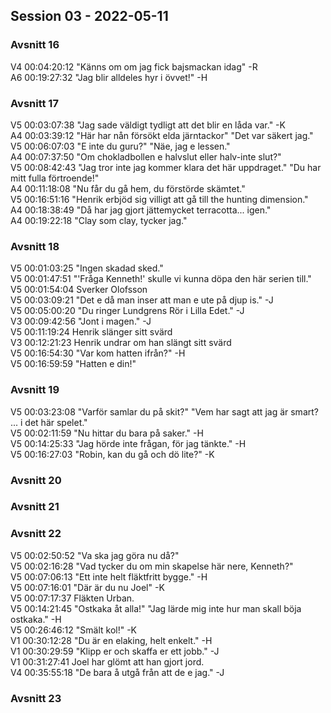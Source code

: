 ## Session 03 - 2022-05-11   

### Avsnitt 16  
V4 00:04:20:12 "Känns om om jag fick bajsmackan idag" -R    
A6 00:19:27:32 "Jag blir alldeles hyr i övvet!" -H   

### Avsnitt 17  
V5 00:03:07:38 "Jag sade väldigt tydligt att det blir en låda var." -K  
A4 00:03:39:12 "Här har nån försökt elda järntackor" "Det var säkert jag."  
V5 00:06:07:03 "E inte du guru?" "Näe, jag e lessen."   
A4 00:07:37:50 "Om chokladbollen e halvslut eller halv-inte slut?"   
V5 00:08:42:43 "Jag tror inte jag kommer klara det här uppdraget." "Du har mitt fulla förtroende!"  
A4 00:11:18:08 "Nu får du gå hem, du förstörde skämtet."  
V5 00:16:51:16 "Henrik erbjöd sig villigt att gå till the hunting dimension."  
A4 00:18:38:49 "Då har jag gjort jättemycket terracotta... igen."  
A4 00:19:22:18 "Clay som clay, tycker jag."  

### Avsnitt 18  
V5 00:01:03:25 "Ingen skadad sked."   
V5 00:01:47:51 "'Fråga Kenneth!' skulle vi kunna döpa den här serien till."   
V5 00:01:54:04 Sverker Olofsson   
V5 00:03:09:21 "Det e då man inser att man e ute på djup is." -J   
V5 00:05:00:20 "Du ringer Lundgrens Rör i Lilla Edet." -J   
V3 00:09:42:56 "Jont i magen." -J  
V5 00:11:19:24 Henrik slänger sitt svärd  
V3 00:12:21:23 Henrik undrar om han slängt sitt svärd  
V5 00:16:54:30 "Var kom hatten ifrån?" -H  
V5 00:16:59:59 "Hatten e din!"  

### Avsnitt 19   
V5 00:03:23:08 "Varför samlar du på skit?" "Vem har sagt att jag är smart? ... i det här spelet."  
V5 00:02:11:59 "Nu hittar du bara på saker." -H  
V5 00:14:25:33 "Jag hörde inte frågan, för jag tänkte." -H  
V5 00:16:27:03 "Robin, kan du gå och dö lite?" -K  

### Avsnitt 20  

### Avsnitt 21   

### Avsnitt 22   
V5 00:02:50:52 "Va ska jag göra nu då?"   
V5 00:02:16:28  "Vad tycker du om min skapelse här nere, Kenneth?"   
V5 00:07:06:13 "Ett inte helt fläktfritt bygge." -H   
V5 00:07:16:01 "Där är du nu Joel" -K   
V5 00:07:17:37 Fläkten Urban.   
V5 00:14:21:45 "Ostkaka åt alla!" "Jag lärde mig inte hur man skall böja ostkaka." -H   
V5 00:26:46:12 "Smält kol!" -K  
V1 00:30:12:28 "Du är en elaking, helt enkelt." -H  
V1 00:30:29:59 "Klipp er och skaffa er ett jobb." -J  
V1 00:31:27:41 Joel har glömt att han gjort jord.  
V4 00:35:55:18 "De bara å utgå från att de e jag." -J   

### Avsnitt 23  





